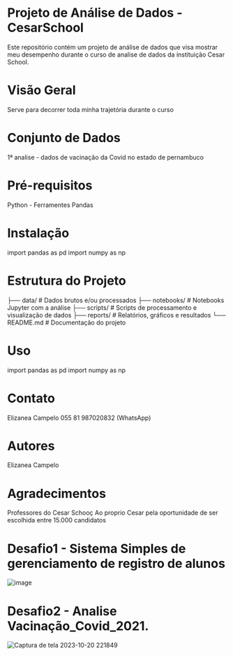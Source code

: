 # Projeto de Análise de Dados - CesarSchool

Este repositório contém um projeto de análise de dados que visa mostrar meu desempenho durante o curso de analise de dados da instituição Cesar School.

# Visão Geral
Serve para decorrer toda minha trajetória durante o curso

# Conjunto de Dados
1ª analise - dados de vacinação da Covid no estado de pernambuco

# Pré-requisitos
Python - Ferramentes Pandas

# Instalação
import pandas as pd
import numpy as np

# Estrutura do Projeto

├── data/                   # Dados brutos e/ou processados
├── notebooks/              # Notebooks Jupyter com a análise
├── scripts/                # Scripts de processamento e visualização de dados
├── reports/                # Relatórios, gráficos e resultados
└── README.md               # Documentação do projeto

# Uso
import pandas as pd
import numpy as np


# Contato
Elizanea Campelo 055 81 987020832 (WhatsApp)

# Autores
Elizanea Campelo

# Agradecimentos
Professores do Cesar Schooç
Ao proprio Cesar pela oportunidade de ser escolhida entre 15.000 candidatos 

# Desafio1 - Sistema Simples de gerenciamento de registro de alunos

![image](https://github.com/ElizCampelo/CesarSchool/assets/19363803/e183f3c1-cd16-4457-a0be-24ba0f8643c1)

# Desafio2 - Analise Vacinação_Covid_2021.
![Captura de tela 2023-10-20 221849](https://github.com/ElizCampelo/CesarSchool/assets/19363803/d9fcb2ba-6243-4104-8e61-88869e4008ec)
